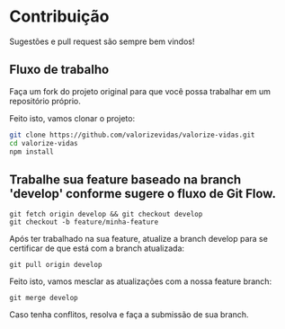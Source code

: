 # Contribuição

Sugestões e pull request são sempre bem vindos!

## Fluxo de trabalho

Faça um fork do projeto original para que você possa trabalhar em um repositório próprio.

Feito isto, vamos clonar o projeto:

```sh
git clone https://github.com/valorizevidas/valorize-vidas.git
cd valorize-vidas
npm install
```

## Trabalhe sua feature baseado na branch 'develop' conforme sugere o fluxo de Git Flow.
```
git fetch origin develop && git checkout develop
git checkout -b feature/minha-feature

```

Após ter trabalhado na sua feature, atualize a branch develop para se certificar de que está com a branch atualizada:
```
git pull origin develop
```

Feito isto, vamos mesclar as atualizações com a nossa feature branch:
```
git merge develop
```

Caso tenha conflitos, resolva e faça a submissão de sua branch.

